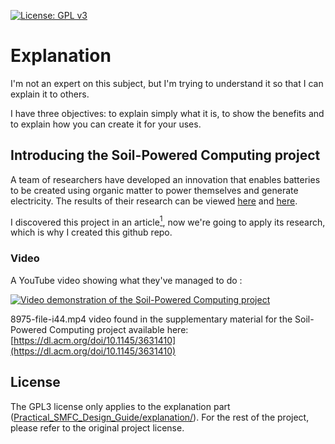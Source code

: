 [![License: GPL v3](https://img.shields.io/badge/License-GPLv3-blue.svg)](https://www.gnu.org/licenses/gpl-3.0)

# Explanation
I'm not an expert on this subject, but I'm trying to understand it so that I can explain it to others.

I have three objectives: to explain simply what it is, to show the benefits and to explain how you can create it for your uses.

## Introducing the Soil-Powered Computing project
A team of researchers have developed an innovation that enables batteries to be created using organic matter to power themselves and generate electricity.
The results of their research can be viewed [here](https://dl.acm.org/doi/10.1145/3631410) and [here](https://github.com/ka-moamoa/Practical_SMFC_Design_Guide).

I discovered this project in an article[<sup>1</sup>](https://www.techno-science.net/actualite/cette-pile-combustible-alimentee-par-microbes-presents-sol-fonctionne-indefiniment-N24458.html), now we're going to apply its research, which is why I created this github repo.

### Video
A YouTube video showing what they've managed to do :

[![Video demonstration of the Soil-Powered Computing project](https://i9.ytimg.com/vi_webp/oGy76j1ScXM/mq2.webp?sqp=CJC7uK4G-oaymwEmCMACELQB8quKqQMa8AEB-AH-CYAC0AWKAgwIABABGGUgWyhUMA8=&rs=AOn4CLCNJ9xKwFJaNySnoP_O9npOMO9mCQ)](https://www.youtube.com/watch?v=oGy76j1ScXM)

8975-file-i44.mp4 video found in the supplementary material for the Soil-Powered Computing project available here: [https://dl.acm.org/doi/10.1145/3631410](https://dl.acm.org/doi/10.1145/3631410)
## License
The GPL3 license only applies to the explanation part ([Practical_SMFC_Design_Guide/explanation/](https://github.com/LEMIBANDDEXARI/Practical_SMFC_Design_Guide/tree/main/explanation)).
For the rest of the project, please refer to the original project license.
